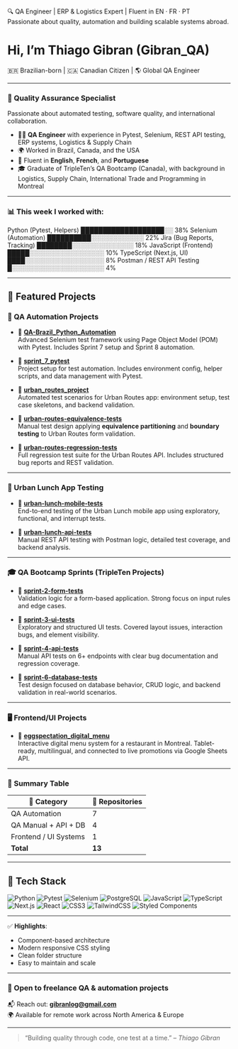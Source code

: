 🔍 QA Engineer | ERP & Logistics Expert | Fluent in EN · FR · PT  
Passionate about quality, automation and building scalable systems abroad.

# Hi, I’m Thiago Gibran (Gibran_QA)

🇧🇷 Brazilian-born | 🇨🇦 Canadian Citizen | 🌎 Global QA Engineer

---

### 🧪 Quality Assurance Specialist

Passionate about automated testing, software quality, and international collaboration.

- 👨‍💻 **QA Engineer** with experience in Pytest, Selenium, REST API testing, ERP systems, Logistics & Supply Chain  
- 🌍 Worked in Brazil, Canada, and the USA  
- 💬 Fluent in **English**, **French**, and **Portuguese**  
- 🎓 Graduate of TripleTen’s QA Bootcamp (Canada), with background in Logistics, Supply Chain, International Trade and Programming in Montreal  

---

### 📊 This week I worked with:

Python (Pytest, Helpers) ███████████████████░░ 38%
Selenium (Automation) ██████████░░░░░░░░░░░░ 22%
Jira (Bug Reports, Tracking) ████████░░░░░░░░░░░░░░ 18%
JavaScript (Frontend) █████░░░░░░░░░░░░░░░░░ 10%
TypeScript (Next.js, UI) ████░░░░░░░░░░░░░░░░░░ 8%
Postman / REST API Testing █░░░░░░░░░░░░░░░░░░░░░ 4%


---

## 🚀 Featured Projects

### 🧪 QA Automation Projects

- 🔹 [**QA-Brazil_Python_Automation**](https://github.com/Gibran-T/QA-Brazil_Python_Automation)  
  Advanced Selenium test framework using Page Object Model (POM) with Pytest. Includes Sprint 7 setup and Sprint 8 automation.

- 🔹 [**sprint_7_pytest**](https://github.com/Gibran-T/sprint_7_pytest)  
  Project setup for test automation. Includes environment config, helper scripts, and data management with Pytest.

- 🔹 [**urban_routes_project**](https://github.com/Gibran-T/urban_routes_project)  
  Automated test scenarios for Urban Routes app: environment setup, test case skeletons, and backend validation.

- 🔹 [**urban-routes-equivalence-tests**](https://github.com/Gibran-T/urban-routes-equivalence-tests)  
  Manual test design applying **equivalence partitioning** and **boundary testing** to Urban Routes form validation.

- 🔹 [**urban-routes-regression-tests**](https://github.com/Gibran-T/urban-routes-regression-tests)  
  Full regression test suite for the Urban Routes API. Includes structured bug reports and REST validation.

---

### 📱 Urban Lunch App Testing

- 🔹 [**urban-lunch-mobile-tests**](https://github.com/Gibran-T/urban-lunch-mobile-tests)  
  End-to-end testing of the Urban Lunch mobile app using exploratory, functional, and interrupt tests.

- 🔹 [**urban-lunch-api-tests**](https://github.com/Gibran-T/urban-lunch-api-tests)  
  Manual REST API testing with Postman logic, detailed test coverage, and backend analysis.

---

### 🎓 QA Bootcamp Sprints (TripleTen Projects)

- 🔹 [**sprint-2-form-tests**](https://github.com/Gibran-T/sprint-2-form-tests)  
  Validation logic for a form-based application. Strong focus on input rules and edge cases.

- 🔹 [**sprint-3-ui-tests**](https://github.com/Gibran-T/sprint-3-ui-tests)  
  Exploratory and structured UI tests. Covered layout issues, interaction bugs, and element visibility.

- 🔹 [**sprint-4-api-tests**](https://github.com/Gibran-T/sprint-4-api-tests)  
  Manual API tests on 6+ endpoints with clear bug documentation and regression coverage.

- 🔹 [**sprint-6-database-tests**](https://github.com/Gibran-T/sprint-6-database-tests)  
  Test design focused on database behavior, CRUD logic, and backend validation in real-world scenarios.

---

### 🖥️ Frontend/UI Projects

- 🔹 [**eggspectation_digital_menu**](https://github.com/Gibran-T/eggspectation_digital_menu)  
  Interactive digital menu system for a restaurant in Montreal. Tablet-ready, multilingual, and connected to live promotions via Google Sheets API.

---

### 📌 Summary Table

| 🧪 Category              | 📁 Repositories |
|-------------------------|----------------|
| QA Automation           | 7              |
| QA Manual + API + DB    | 4              |
| Frontend / UI Systems   | 1              |
| **Total**               | **13**         |

---

## 🧰 Tech Stack

![Python](https://img.shields.io/badge/Python-3670A0?style=for-the-badge&logo=python&logoColor=fff)
![Pytest](https://img.shields.io/badge/Pytest-0A0A0A?style=for-the-badge&logo=pytest&logoColor=white)
![Selenium](https://img.shields.io/badge/Selenium-43B02A?style=for-the-badge&logo=selenium&logoColor=white)
![PostgreSQL](https://img.shields.io/badge/PostgreSQL-316192?style=for-the-badge&logo=postgresql&logoColor=white)
![JavaScript](https://img.shields.io/badge/JavaScript-323330?style=for-the-badge&logo=javascript&logoColor=F7DF1E)
![TypeScript](https://img.shields.io/badge/TypeScript-007ACC?style=for-the-badge&logo=typescript&logoColor=white)
![Next.js](https://img.shields.io/badge/Next.js-000?style=for-the-badge&logo=next.js&logoColor=white)
![React](https://img.shields.io/badge/React-20232A?style=for-the-badge&logo=react&logoColor=61DAFB)
![CSS3](https://img.shields.io/badge/CSS3-1572B6?style=for-the-badge&logo=css3&logoColor=white)
![TailwindCSS](https://img.shields.io/badge/Tailwind_CSS-38B2AC?style=for-the-badge&logo=tailwind-css&logoColor=white)
![Styled Components](https://img.shields.io/badge/styled--components-DB7093?style=for-the-badge&logo=styled-components&logoColor=white)

---

✅ **Highlights**:
- Component-based architecture
- Modern responsive CSS styling
- Clean folder structure
- Easy to maintain and scale

---

### 💼 Open to freelance QA & automation projects  

📬 Reach out: **[gibranlog@gmail.com](mailto:gibranlog@gmail.com)**  
🌍 Available for remote work across North America & Europe  

---

> “Building quality through code, one test at a time.” – *Thiago Gibran*
